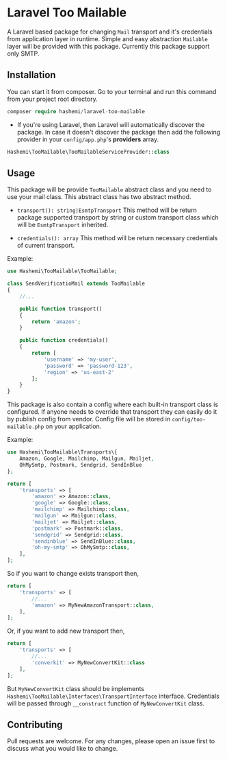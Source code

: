 # Laravel Too Mailable

A Laravel based package for changing `Mail` transport and it's credentials from application layer in runtime. Simple and easy abstraction `Mailable` layer will be provided with this package. Currently this package support only SMTP.

## Installation
You can start it from composer. Go to your terminal and run this command from your project root directory.

```php
composer require hashemi/laravel-too-mailable
```
- If you're using Laravel, then Laravel will automatically discover the package. In case it doesn't discover the package then add the following provider in your `config/app.php`'s **providers** array.
```php
Hashemi\TooMailable\TooMailableServiceProvider::class
```
## Usage
This package will be provide `TooMailable` abstract class and you need to use your mail class. This abstract class has two abstract method.

- `transport(): string|EsmtpTransport`
This method will be return package supported transport by string or custom transport class which will be `EsmtpTransport` inherited.

- `credentials(): array`
This method will be return necessary credentials of current transport.

Example:

```php
use Hashemi\TooMailable\TooMailable;

class SendVerificatioMail extends TooMailable
{
    //... 

    public function transport()
    {
        return 'amazon';
    }

    public function credentials()
    {
        return [
            'username' => 'my-user',
            'password' => 'password-123',
            'region' => 'us-east-2'
        ];
    }
}
```
This package is also contain a config where each built-in transport class is configured. If anyone needs to override that transport they can easily do it by publish config from vendor. Config file will be stored in `config/too-mailable.php` on your application.

Example:
```php
use Hashemi\TooMailable\Transports\{
    Amazon, Google, Mailchimp, Mailgun, Mailjet, 
    OhMySmtp, Postmark, Sendgrid, SendInBlue
};

return [
    'transports' => [
        'amazon' => Amazon::class,
        'google' => Google::class,
        'mailchimp' => Mailchimp::class,
        'mailgun' => Mailgun::class,
        'mailjet' => Mailjet::class,
        'postmark' => Postmark::class,
        'sendgrid' => Sendgrid::class,
        'sendinblue' => SendInBlue::class,
        'oh-my-smtp' => OhMySmtp::class,
    ],
];
``` 
So if you want to change exists transport then,

```php
return [
    'transports' => [
        //...
        'amazon' => MyNewAmazonTransport::class,
    ],
];
```
Or, if you want to add new transport then,

```php
return [
    'transports' => [
        //...
        'converkit' => MyNewConvertKit::class
    ],
];
```
But `MyNewConvertKit` class should be implements `Hashemi\TooMailable\Interfaces\TransportInterface` interface. Credentials will be passed through `__construct` function of `MyNewConvertKit` class.  

## Contributing
Pull requests are welcome. For any changes, please open an issue first to discuss what you would like to change.